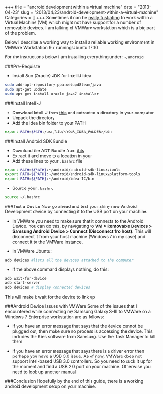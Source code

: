+++
title = "android development within a virtual machine"
date = "2013-04-23"
slug = "2013/04/23/android-development-within-a-virtual-machine"
Categories = []
+++
Sometimes it can be [really fustrating][vmware-issue] to work within a Virtual Machine (VM) which might not have support for a number of removable devices. I am talking of VMWare workstation which is a big part of the problem.

Below I describe a working way to install a reliable working environment in VMWare Workstation 9.x running Ubuntu 12.10 

<!--more-->

For the instructions below I am installing everything under: `~/android`

###Pre-Requisite

* Install Sun (Oracle) JDK for IntelliJ Idea
```bash
sudo add-apt-repository ppa:webupd8team/java
sudo apt-get update
sudo apt-get install oracle-java7-installer
```

###Install Intelli-J
* Donwload Intell-J from [this][intellij-download] and extract to a directory in your computer
* Unpack the directory
* Add the Idea bin folder to your PATH
```bash
export PATH=$PATH:/usr/lib/<YOUR_IDEA_FOLDER>/bin
```

###Install Android SDK Bundle
* Download the ADT Bundle from [this][and-link] 
* Extract it and move to a location in your 
* Add these lines to your `.bashrc` file
```bash
export PATH=${PATH}:~/android/android-sdk-linux/tools
export PATH=${PATH}:~/android/android-sdk-linux/platform-tools
export PATH=${PATH}:~/android/idea-IC/bin
```
* Source your `.bashrc`
```bash
source ~/.bashrc
```

###Test a Device
Now go ahead and test your shiny new Android Development device by connecting it to the USB port on your machine.

* In VMWare you need to make sure that it connects to the Android Device. You can do this, by navigating to **VM > Removable Devices > Samsung Android Device > Connect (Disconnect fro host)**. This will disconnect it from your host machine (Windows 7 in my case) and connect it to the VMWare instance.

* In VMWare Ubuntu:
```bash
adb devices #lists all the devices attached to the computer
```
* If the above command displays nothing, do this:
```bash
adb wait-for-device
adb start-server
adb devices # display connected devices
```
This will make it wait for the device to link up

###Android Device Issues with VMWare
Some of the issues that I encountered while connecting my Samsung Galaxy S-III to VMWare on a Windows 7 Enterprise workstation are as follows:

* If you have an error message that says that the device cannot be plugged out, then make sure no process is accessing the device. This includes the Kies software from Samsung. Use the Task Manager to kill them

* If you have an error message that says there is a driver error then perhaps you have a USB 3.0 issue. As of now, VMWare does not support Intel-based USB 3.0 controllers. So you need to suck it up for the moment and find a USB 2.0 port on your machine. Otherwise you need to look up another [manual][vmware-issue]

###Conclusion
Hopefully by the end of this guide, there is a working android development setup on your machine. 

[vmware-issue]: http://kb.vmware.com/selfservice/microsites/search.do?language=en_US&cmd=displayKC&externalId=1027964
[intellij-download]: http://www.jetbrains.com/idea/download/index.html
[and-link]: http://developer.android.com/sdk/index.html
